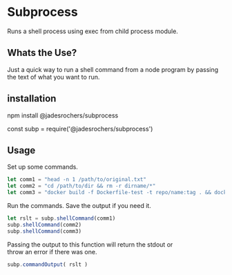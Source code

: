 # Subprocess
Runs a shell process using exec from child process module.

## Whats the Use?
Just a quick way to run a shell command from a node program by passing  
the text of what you want to run.

## installation 
npm install @jadesrochers/subprocess  

const subp = require('@jadesrochers/subprocess')  

## Usage
Set up some commands.
```javascript
let comm1 = "head -n 1 /path/to/original.txt"
let comm2 = "cd /path/to/dir && rm -r dirname/*"
let comm3 = "docker build -f Dockerfile-test -t repo/name:tag . && docker push repo/name:tag"
```

Run the commands. Save the output if you need it.
```javascript
let rslt = subp.shellCommand(comm1)
subp.shellCommand(comm2)
subp.shellCommand(comm3)
```

Passing the output to this function will return the stdout or  
throw an error if there was one.
```javascript
subp.commandOutput( rslt )
```
